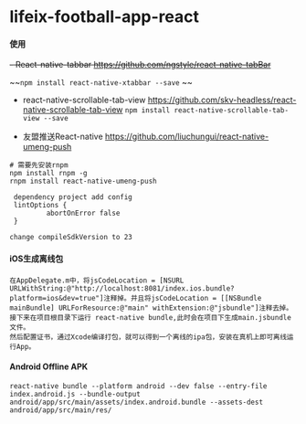# lifeix-football-app-react

#### 使用

~~- React-native-tabbar <https://github.com/ngstyle/react-native-tabBar>~~

~~`npm install react-native-xtabbar --save` ~~

- react-native-scrollable-tab-view <https://github.com/skv-headless/react-native-scrollable-tab-view> 
`npm install react-native-scrollable-tab-view --save`

-  友盟推送React-native <https://github.com/liuchungui/react-native-umeng-push>

```
# 需要先安装rnpm 
npm install rnpm -g 
rnpm install react-native-umeng-push

 dependency project add config 
 lintOptions {
         abortOnError false
 } 

change compileSdkVersion to 23

```


#### iOS生成离线包

```
在AppDelegate.m中，将jsCodeLocation = [NSURL URLWithString:@"http://localhost:8081/index.ios.bundle?platform=ios&dev=true"]注释掉。并且将jsCodeLocation = [[NSBundle mainBundle] URLForResource:@"main" withExtension:@"jsbundle"]注释去掉。
接下来在项目根目录下运行 react-native bundle,此时会在项目下生成main.jsbundle文件。
然后配置证书，通过Xcode编译打包，就可以得到一个离线的ipa包，安装在真机上即可离线运行App。
```

#### Android Offline APK 
`react-native bundle --platform android --dev false --entry-file index.android.js --bundle-output android/app/src/main/assets/index.android.bundle --assets-dest android/app/src/main/res/`

